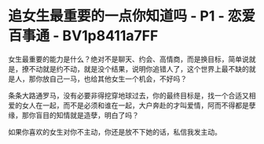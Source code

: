 # 追女生最重要的一点你知道吗 - P1 - 恋爱百事通 - BV1p8411a7FF

女生最重要的能力是什么？绝对不是聊天、约会、高情商，而是换目标，简单说就是，撩不动就是约不动，就是没个结果，说明你追错人了，这个世界上最不缺的就是人，那你放自己一马，也给其他女生一个机会，不好吗？

条条大路通罗马，没有必要非得挖穿地球过去，你的最终目标是，找一个合适又相爱的女人在一起，而不是必须和谁在一起，大户奔赴的才叫爱情，阿而不得都是孽缘，那你盲目的知情就是造孽，明白了吗？

如果你喜欢的女生对你不主动，你还是放不下她的话，私信我发主动。
